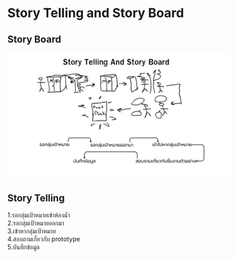# Story Telling and Story Board
## Story Board
![Story Telling And Story Board](../DT_IMGDATA/StoryTellingAndStoryBoard.png)

## Story Telling
1.รอกลุ่มเป้าหมายเข้าห้องน้ำ <br>
2.รอกลุ่มเป้าหมายออกมา <br>
3.เข้าหากลุ่มเป้าหมาย <br> 
4.สอบถามเกี่ยวกับ prototype <br>
5.บันทึกข้อมูล<br>
